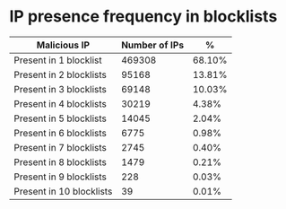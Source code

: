 # IP presence frequency in blocklists
| Malicious IP | Number of IPs | % |
|----|----|----|
| Present in 1 blocklist | 469308 | 68.10% |
| Present in 2 blocklists | 95168 | 13.81% |
| Present in 3 blocklists | 69148 | 10.03% |
| Present in 4 blocklists | 30219 | 4.38% |
| Present in 5 blocklists | 14045 | 2.04% |
| Present in 6 blocklists | 6775 | 0.98% |
| Present in 7 blocklists | 2745 | 0.40% |
| Present in 8 blocklists | 1479 | 0.21% |
| Present in 9 blocklists | 228 | 0.03% |
| Present in 10 blocklists | 39 | 0.01% |
